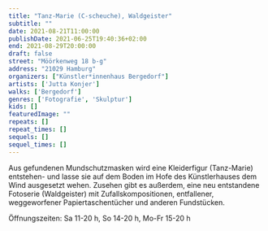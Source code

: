 ```yaml
---
title: "Tanz-Marie (C-scheuche), Waldgeister"
subtitle: ""
date: 2021-08-21T11:00:00
publishDate: 2021-06-25T19:40:36+02:00
end: 2021-08-29T20:00:00
draft: false
street: "Möörkenweg 18 b-g"
address: "21029 Hamburg"
organizers: ["Künstler*innenhaus Bergedorf"]
artists: ['Jutta Konjer']
walks: ['Bergedorf']
genres: ['Fotografie', 'Skulptur']
kids: []
featuredImage: ""
repeats: []
repeat_times: []
sequels: []
sequel_times: []
---
```


Aus gefundenen Mundschutzmasken wird eine Kleiderfigur (Tanz-Marie) entstehen- und lasse sie auf dem Boden im Hofe des Künstlerhauses dem Wind ausgesetzt wehen. Zusehen gibt es außerdem, eine neu entstandene Fotoserie (Waldgeister) mit Zufallskompositionen, entfallener, weggeworfener Papiertaschentücher und anderen Fundstücken.

Öffnungszeiten: Sa 11-20 h, So 14-20 h, Mo-Fr 15-20 h